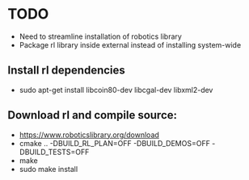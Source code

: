 # TODO
- Need to streamline installation of robotics library
- Package rl library inside external instead of installing system-wide

## Install rl dependencies
- sudo apt-get install libcoin80-dev libcgal-dev libxml2-dev

## Download rl and compile source:
- https://www.roboticslibrary.org/download
- cmake .. -DBUILD_RL_PLAN=OFF -DBUILD_DEMOS=OFF -DBUILD_TESTS=OFF
- make
- sudo make install
